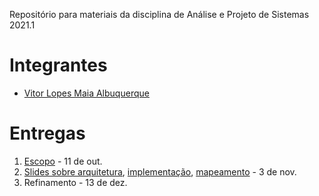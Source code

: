 Repositório para materiais da disciplina de Análise e Projeto de Sistemas 2021.1

# Integrantes
- [Vitor Lopes Maia Albuquerque](mailto:vlma@cin.ufpe.br)

# Entregas
1. [Escopo](./sms/README.md)                                                                 - 11 de out.
2. [Slides sobre arquitetura](./entrega2-slides.md), [implementação](./sms/SMS-web/web), [mapeamento](./sms/docs/TabelaClassesAnaliseClassesProjeto.md)                                                 -  3 de nov.
3. Refinamento                                                                               - 13 de dez.


